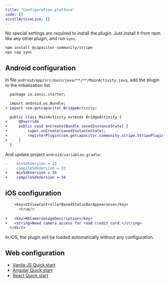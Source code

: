```yaml
---
title: "Configuration platform"
code: []
scrollActiveLine: []
---
```


No special settings are required to install the plugin. Just install it from npm like any other plugin, and run `sync`.

```bash
npm install @capacitor-community/stripe
npx cap sync
```

## Android configuration

In file `android/app/src/main/java/**/**/MainActivity.java`, add the plugin to the initialization list:

```diff java:android/app/src/main/java/**/**/MainActivity.java
  package io.ionic.starter;

  import android.os.Bundle;
+ import com.getcapacitor.BridgeActivity;

  public class MainActivity extends BridgeActivity {
+     @Override
+     public void onCreate(Bundle savedInstanceState) {
+         super.onCreate(savedInstanceState);
+         registerPlugin(com.getcapacitor.community.stripe.StripePlugin.class);
+     }
  }
```

And update project `android/variables.gradle`:

```diff
-    minSdkVersion = 22
-    compileSdkVersion = 33
+    minSdkVersion = 26
+    compileSdkVersion = 34
```

## iOS configuration

```diff plist:ios/App/App/Info.plist
  	<key>UIViewControllerBasedStatusBarAppearance</key>
	  <true/>
    
+   <key>NSCameraUsageDescription</key>
+   <string>Need camera access for read credit card.</string>
  </dict>
```
In iOS, the plugin will be loaded automatically without any configuration.


## Web configuration

- [Vanila JS Quick start](/docs/vanilla-js)
- [Angular Quick start](/docs/angular)
- [React Quick start](/docs/react)
